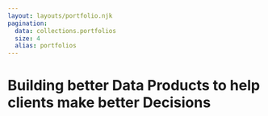 ```yaml
---
layout: layouts/portfolio.njk
pagination:
  data: collections.portfolios
  size: 4
  alias: portfolios
---
```

# Building better <span>Data Products</span> to help clients make better <span>Decisions</span>